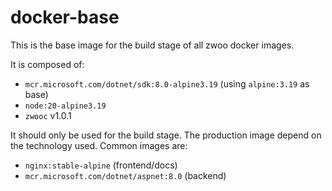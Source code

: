 # docker-base

This is the base image for the build stage of all zwoo docker images.

It is composed of:

- `mcr.microsoft.com/dotnet/sdk:8.0-alpine3.19` (using `alpine:3.19` as base)
- `node:20-alpine3.19`
- `zwooc` v1.0.1

It should only be used for the build stage. The production image depend on the technology used. Common images are:

- `nginx:stable-alpine` (frontend/docs)
- `mcr.microsoft.com/dotnet/aspnet:8.0` (backend)
